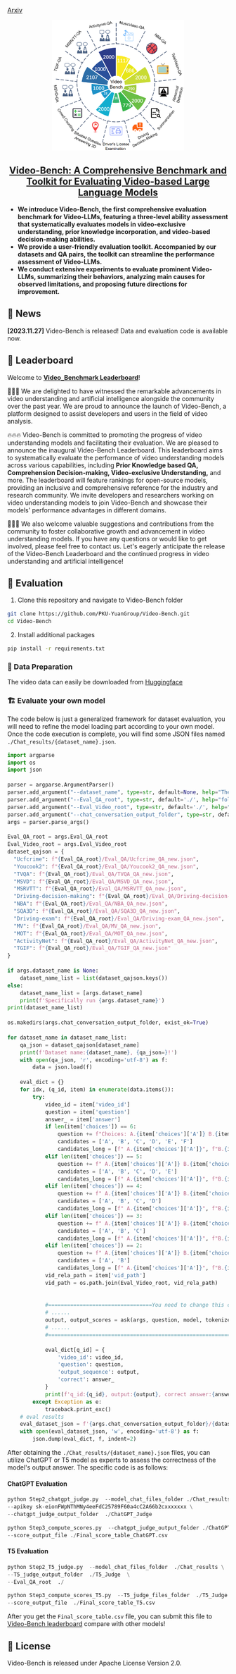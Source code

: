 
[Arxiv](https://arxiv.org/abs/2311.16103)
<p align="center">
    <img src="assets/logo.png" width="300" style="margin-bottom: 0.2;"/>
<p> 
<h2 align="center"> <a href="https://arxiv.org/abs/2311.16103">Video-Bench: A Comprehensive Benchmark and Toolkit for Evaluating Video-based Large Language Models</a></h2>
<!-- <h5 align="center"> If you like our project, please give us a star ⭐ on GitHub for latest update.  </h2> -->

 
 

* **We introduce Video-Bench, the first comprehensive evaluation benchmark for Video-LLMs, featuring a three-level ability assessment that systematically evaluates models in video-exclusive understanding, prior knowledge incorporation, and video-based decision-making abilities.**
* **We provide a user-friendly evaluation toolkit. Accompanied by our datasets and QA pairs, the toolkit can streamline the performance assessment of Video-LLMs.**
* **We conduct extensive experiments to evaluate prominent Video-LLMs, summarizing their behaviors, analyzing main causes for observed limitations, and proposing future directions for improvement.**


## 📰 News
**[2023.11.27]** Video-Bench is released! Data and evaluation code is available now.

## 📣 Leaderboard
Welcome to [**Video_Benchmark Leaderboard**](https://huggingface.co/spaces/LanguageBind/Video-Bench)!

🚩🚩🚩 We are delighted to have witnessed the remarkable advancements in video understanding and artificial intelligence alongside the community over the past year. We are proud to announce the launch of Video-Bench, a platform designed to assist developers and users in the field of video analysis.

🔥🔥🔥  Video-Bench is committed to promoting the progress of video understanding models and facilitating their evaluation. We are pleased to announce the inaugural Video-Bench Leaderboard. This leaderboard aims to systematically evaluate the performance of video understanding models across various capabilities, including **Prior Knowledge based QA, Comprehension Decision-making, Video-exclusive Understanding,** and more.
The leaderboard will feature rankings for open-source models, providing an inclusive and comprehensive reference for the industry and research community. We invite developers and researchers working on video understanding models to join Video-Bench and showcase their models' performance advantages in different domains.

👋👋👋 We also welcome valuable suggestions and contributions from the community to foster collaborative growth and advancement in video understanding models. If you have any questions or would like to get involved, please feel free to contact us. Let's eagerly anticipate the release of the Video-Bench Leaderboard and the continued progress in video understanding and artificial intelligence!

## 🤗 Evaluation

1. Clone this repository and navigate to Video-Bench folder
```bash
git clone https://github.com/PKU-YuanGroup/Video-Bench.git
cd Video-Bench

```
2. Install additional packages
```bash
pip install -r requirements.txt
```
### 📂 Data Preparation
The video data can easily be downloaded from [Huggingface](https://huggingface.co/datasets/LanguageBind/Video-Bench) 

### 🏗️ Evaluate your own model
The code below is just a generalized framework for dataset evaluation, you will need to refine the model loading part according to your own model. Once the code execution is complete, you will find some JSON files named `./Chat_results/{dataset_name}.json`. 

```python
import argparse
import os
import json

parser = argparse.ArgumentParser()
parser.add_argument("--dataset_name", type=str, default=None, help="The type of LLM")
parser.add_argument("--Eval_QA_root", type=str, default='./', help="folder containing QA JSON files")
parser.add_argument("--Eval_Video_root", type=str, default='./', help="folder containing video data")
parser.add_argument("--chat_conversation_output_folder", type=str, default='./Chat_results', help="")
args = parser.parse_args()

Eval_QA_root = args.Eval_QA_root
Eval_Video_root = args.Eval_Video_root
dataset_qajson = {
  "Ucfcrime": f"{Eval_QA_root}/Eval_QA/Ucfcrime_QA_new.json",
  "Youcook2": f"{Eval_QA_root}/Eval_QA/Youcook2_QA_new.json",
  "TVQA": f"{Eval_QA_root}/Eval_QA/TVQA_QA_new.json",
  "MSVD": f"{Eval_QA_root}/Eval_QA/MSVD_QA_new.json",
  "MSRVTT": f"{Eval_QA_root}/Eval_QA/MSRVTT_QA_new.json",
  "Driving-decision-making": f"{Eval_QA_root}/Eval_QA/Driving-decision-making_QA_new.json",
  "NBA": f"{Eval_QA_root}/Eval_QA/NBA_QA_new.json",
  "SQA3D": f"{Eval_QA_root}/Eval_QA/SQA3D_QA_new.json",
  "Driving-exam": f"{Eval_QA_root}/Eval_QA/Driving-exam_QA_new.json",
  "MV": f"{Eval_QA_root}/Eval_QA/MV_QA_new.json",
  "MOT": f"{Eval_QA_root}/Eval_QA/MOT_QA_new.json",
  "ActivityNet": f"{Eval_QA_root}/Eval_QA/ActivityNet_QA_new.json",
  "TGIF": f"{Eval_QA_root}/Eval_QA/TGIF_QA_new.json"
}

if args.dataset_name is None:
    dataset_name_list = list(dataset_qajson.keys())
else:
    dataset_name_list = [args.dataset_name]
    print(f'Specifically run {args.dataset_name}')
print(dataset_name_list)

os.makedirs(args.chat_conversation_output_folder, exist_ok=True)

for dataset_name in dataset_name_list:
    qa_json = dataset_qajson[dataset_name]
    print(f'Dataset name:{dataset_name}, {qa_json=}!')
    with open(qa_json, 'r', encoding='utf-8') as f:
        data = json.load(f)
        
    eval_dict = {}
    for idx, (q_id, item) in enumerate(data.items()):
        try:   
            video_id = item['video_id']
            question = item['question'] 
            answer_ = item['answer']
            if len(item['choices']) == 6:
                question += f"Choices: A.{item['choices']['A']} B.{item['choices']['B']} C.{item['choices']['C']} D.{item['choices']['D']} E.{item['choices']['E']} F.{item['choices']['F']} \n Among the six options A, B, C, D, E, F above, the one closest to the correct answer is:"
                candidates = ['A', 'B', 'C', 'D', 'E', 'F']
                candidates_long = [f" A.{item['choices']['A']}", f"B.{item['choices']['B']}", f"C.{item['choices']['C']}", f"D.{item['choices']['D']}", f"E.{item['choices']['E']}", f"F.{item['choices']['F']}"]
            elif len(item['choices']) == 5:
                question += f" A.{item['choices']['A']} B.{item['choices']['B']} C.{item['choices']['C']} D.{item['choices']['D']} E.{item['choices']['E']} \n Among the five options A, B, C, D, E above, the one closest to the correct answer is: "
                candidates = ['A', 'B', 'C', 'D', 'E']
                candidates_long = [f" A.{item['choices']['A']}", f"B.{item['choices']['B']}", f"C.{item['choices']['C']}", f"D.{item['choices']['D']}", f"E.{item['choices']['E']}"]
            elif len(item['choices']) == 4:
                question += f" A.{item['choices']['A']} B.{item['choices']['B']} C.{item['choices']['C']} D.{item['choices']['D']} \n Among the four options A, B, C, D above, the one closest to the correct answer is:"
                candidates = ['A', 'B', 'C', 'D']
                candidates_long = [f" A.{item['choices']['A']}", f"B.{item['choices']['B']}", f"C.{item['choices']['C']}", f"D.{item['choices']['D']}"]
            elif len(item['choices']) == 3:
                question += f" A.{item['choices']['A']} B.{item['choices']['B']} C.{item['choices']['C']} \n Among the three options A, B, C above, the one closest to the correct answer is: "
                candidates = ['A', 'B', 'C']
                candidates_long = [f" A.{item['choices']['A']}", f"B.{item['choices']['B']}", f"C.{item['choices']['C']}"]
            elif len(item['choices']) == 2:
                question += f" A.{item['choices']['A']} B.{item['choices']['B']} \n Among the two options A, B above, the one closest to the correct answer is: "
                candidates = ['A', 'B']
                candidates_long = [f" A.{item['choices']['A']}", f"B.{item['choices']['B']}"]
            vid_rela_path = item['vid_path']
            vid_path = os.path.join(Eval_Video_root, vid_rela_path)


            #=================================You need to change this code =========================
            # ......
            output, output_scores = ask(args, question, model, tokenizer, image_processor, vid_path)
            # ......
            #=======================================================================================

            eval_dict[q_id] = {
                'video_id': video_id,
                'question': question,
                'output_sequence': output,
                'correct': answer_
            }  
            print(f'q_id:{q_id}, output:{output}, correct answer:{answer_}!\n')
        except Exception as e:
            traceback.print_exc()  
    # eval results
    eval_dataset_json = f'{args.chat_conversation_output_folder}/{dataset_name}_eval.json'
    with open(eval_dataset_json, 'w', encoding='utf-8') as f:
        json.dump(eval_dict, f, indent=2)

```

After obtaining the `./Chat_results/{dataset_name}.json` files, you can utilize ChatGPT or T5 model as experts to assess the correctness of the model's output answer. The specific code is as follows:
#### ChatGPT Evaluation
```python 
python Step2_chatgpt_judge.py  --model_chat_files_folder ./Chat_results  \
--apikey sk-eionFWpNThMNy4eeFdC25789F60a4cC2A66b2cxxxxxxx \
--chatgpt_judge_output_folder  ./ChatGPT_Judge
```

```python
python Step3_compute_scores.py  --chatgpt_judge_output_folder ./ChatGPT_Judge \
--score_output_file ./Final_score_table_ChatGPT.csv
```

#### T5 Evaluation
```python
python Step2_T5_judge.py  --model_chat_files_folder  ./Chat_results \
--T5_judge_output_folder  ./T5_Judge  \
--Eval_QA_root  ./ 
```

```python
python Step3_compute_scores_T5.py  --T5_judge_files_folder  ./T5_Judge \
--score_output_file  ./Final_score_table_T5.csv
```

After you get the `Final_score_table.csv` file, you can submit this file to [Video-Bench leaderboard](https://huggingface.co/spaces/LanguageBind/Video-Bench) compare with other models!

## 🐳  License
Video-Bench is released under Apache License Version 2.0.
